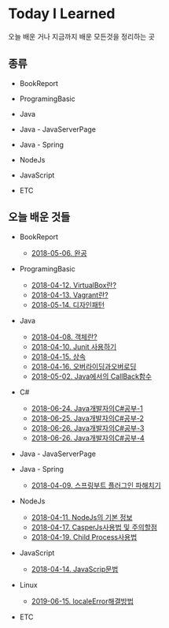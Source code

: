# Today I Learned

오늘 배운 거나 지금까지 배운 모든것을 정리하는 곳

## 종류

- BookReport
- ProgramingBasic
- Java
- Java - JavaServerPage
- Java - Spring
- NodeJs
- JavaScript

- ETC

## 오늘 배운 것들

- BookReport
  - [2018-05-06. 완공](/BookReport/2018-05-06.완공.md)
- ProgramingBasic
  - [2018-04-12. VirtualBox란?](/Basic/2018-04-12-VirtualBox.md)
  - [2018-04-13. Vagrant란?](/Basic/2018-04-13-Vagrant.md)
  - [2018-05-14. 디자인패턴](/Basic/2018-05-14-DesignPattern.md)
- Java
  - [2018-04-08. 객체란?](/Java/2018-04-08-객체란.md)
  - [2018-04-10. Junit 사용하기](/Java/2018-04-10-Using-Junit.md)
  - [2018-04-15. 상속](/Java/2018-04-15-상속.md)
  - [2018-04-16. 오버라이딩과오버로딩](/Java/2018-04-16-오버라이딩과오버로딩.md)
  - [2018-05-02. Java에서의 CallBack함수](/Java/2018-05-02-FromJavaAtCallbackFunction.md)
- C#
  - [2018-06-24. Java개발자의C#공부-1](/C%23/Java개발자의C%23공부-1.md)
  - [2018-06-25. Java개발자의C#공부-2](/C%23/Java개발자의C%23공부-2.md)
  - [2018-06-26. Java개발자의C#공부-3](/C%23/Java개발자의C%23공부-3.md)
  - [2018-06-26. Java개발자의C#공부-4](/C%23/Java개발자의C%23공부-4.md)
- Java - JavaServerPage

- Java - Spring
  - [2018-04-09. 스프링부트 플러그인 파해치기](/Spring/2018-04-09-Spring-Boot-Plugin.md)
- NodeJs
  - [2018-04-11. NodeJs의 기본 정보](/NodeJs/2018-04-11-NodeJsStart.md)
  - [2018-04-17. CasperJs사용법 및 주의할점](/NodeJs/2018-04-17_CasperJsManualAndPointsToNote.md)
  - [2018-04-19. Child Process사용법](/NodeJs/2018-04-19_ChildProcessManual.md)
- JavaScript

  - [2018-04-14. JavaScrip문법](/JavaScript/2018-04-14-JavaScriptGrammar.md)

- Linux
  - [2019-06-15. localeError해결방법](/Linux/LocaleError.md)
- ETC
